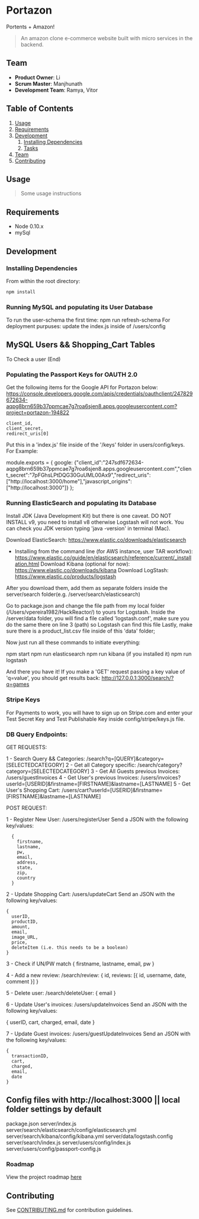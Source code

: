 # Portazon
Portents + Amazon!

> An amazon clone e-commerce website built with micro services in the backend.

## Team

  - __Product Owner__: Li
  - __Scrum Master__: Manjhunath
  - __Development Team__: Ramya, Vitor

## Table of Contents

1. [Usage](#Usage)
1. [Requirements](#requirements)
1. [Development](#development)
    1. [Installing Dependencies](#installing-dependencies)
    1. [Tasks](#tasks)
1. [Team](#team)
1. [Contributing](#contributing)

## Usage

> Some usage instructions

## Requirements

- Node 0.10.x
- mySql

## Development

### Installing Dependencies

From within the root directory:

```sh
npm install
```

### Running MySQL and populating its User Database

To run the user-schema the first time: npm run refresh-schema
For deployment purpuses: update the index.js inside of /users/config

## MySQL Users && Shopping_Cart Tables

To Check a user (End)


### Populating the Passport Keys for OAUTH 2.0

Get the following items for the Google API for Portazon below:
https://console.developers.google.com/apis/credentials/oauthclient/247829672634-aqpg8brn659b37ppmcae7g7roa6sjen8.apps.googleusercontent.com?project=portazon-194822

    client_id,
    client_secret,
    redirect_uris[0]

Put this in a 'index.js' file inside of the '/keys' folder in users/config/keys. For Example:

module.exports = {
  google: {"client_id":"247sdf672634-aqpg8brn659b37ppmcae7g7roa6sjen8.apps.googleusercontent.com","client_secret":"7pFGhsLPtDQG30GuUML00Ax9","redirect_uris":["http://localhost:3000/home"],"javascript_origins":["http://localhost:3000"]}
};

### Running ElasticSearch and populating its Database

Install JDK (Java Development Kit) but there is one caveat. DO NOT INSTALL v9, you need to install v8 otherwise Logstash will not work. You can check you JDK version typing 'java -version' in terminal (Mac).

Download ElasticSearch: https://www.elastic.co/downloads/elasticsearch
* Installing from the command line (for AWS instance, user TAR workflow): https://www.elastic.co/guide/en/elasticsearch/reference/current/_installation.html
Download Kibana (optional for now): https://www.elastic.co/downloads/kibana
Download LogStash: https://www.elastic.co/products/logstash

After you download them, add them as separate folders inside the server/search folder(e.g. /server/search/elasticsearch)

Go to package.json and change the file path from my local folder (/Users/vpereira1982/HackReactor/) to yours for Logstash.
Inside the /server/data folder, you will find a file called 'logstash.conf', make sure you do the same there on line 3 (path) so Logstash can find this file
Lastly, make sure there is a product_list.csv file inside of this 'data' folder;

Now just run all these commands to initiate everything:

npm start
npm run elasticsearch
npm run kibana (if you installed it)
npm run logstash

And there you have it! If you make a 'GET' request passing a key value of 'q=value', you should get results back: http://127.0.0.1:3000/search/?q=games

### Stripe Keys

For Payments to work, you will have to sign up on Stripe.com and enter your Test Secret Key and Test Publishable Key inside config/stripe/keys.js file.

### DB Query Endpoints:

  GET REQUESTS:

  1 - Search Query && Categories: /search?q=[QUERY]&category=[SELECTEDCATEGORY]
  2 - Get all Category specific: /search/category?category=[SELECTEDCATEGORY]
  3 - Get All Guests previous Invoices: /users/guestInvoices
  4 - Get User's previous Invoices: /users/invoices?userId=[USERID]&firstname=[FIRSTNAME]&lastname=[LASTNAME]
  5 - Get User's Shopping Cart: /users/cart?userId=[USERID]&firstname=[FIRSTNAME]&lastname=[LASTNAME]

  POST REQUEST:

  1 - Register New User: /users/registerUser
    Send a JSON with the following key/values:

      {
        firstname,
        lastname,
        pw,
        email,
        address,
        state,
        zip,
        country
      }

  2 - Update Shopping Cart: /users/updateCart
    Send an JSON with the following key/values:

    {
      userID,
      productID,
      amount,
      email,
      image_URL,
      price,
      deleteItem (i.e. this needs to be a boolean)
    }


  3 - Check if UN/PW match
    {
      firstname,
      lastname,
      email,
      pw
    }

  4 - Add a new review: /search/review:
  {
    id,
    reviews: [{
      id,
      username,
      date,
      comment
    }]
  }

  5 - Delete user: /search/deleteUser:
  { email }

  6 - Update User's invoices: /users/updateInvoices
    Send an JSON with the following key/values:

  {
    userID,
    cart,
    charged,
    email,
    date
  }

  7 - Update Guest invoices: /users/guestUpdateInvoices
    Send an JSON with the following key/values:

    {
      transactionID,
      cart,
      charged,
      email,
      date
    }


## Config files with http://localhost:3000 || local folder settings by default
package.json
server/index.js
server/search/elasticsearch/config/elasticsearch.yml
server/search/kibana/config/kibana.yml
server/data/logstash.config
server/search/index.js
server/users/config/index.js
server/users/config/passport-config.js


### Roadmap

View the project roadmap [here](LINK_TO_PROJECT_ISSUES)

## Contributing

See [CONTRIBUTING.md](_CONTRIBUTING.md) for contribution guidelines.
